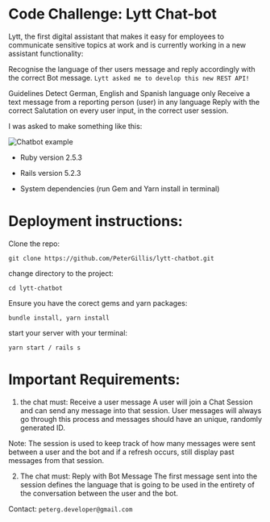 # Code Challenge: Lytt Chat-bot

Lytt, the first digital assistant that makes it easy for employees to communicate sensitive topics at work and is currently working in a new assistant functionality:

Recognise the language of ther users message and reply accordingly with the correct Bot message. ``Lytt asked me to develop this new REST API!``

Guidelines
Detect German, English and Spanish language only
Receive a text message from a reporting person (user) in any language
Reply with the correct Salutation on every user input, in the correct user session.

I was asked to make something like this:

<img src="https://camo.githubusercontent.com/95baf7619294bc868de2bf31883be2704b32e115/68747470733a2f2f692e696d6775722e636f6d2f753538537434582e706e67" alt="Chatbot example">

* Ruby version 2.5.3

* Rails version 5.2.3

* System dependencies (run Gem and Yarn install in terminal)

# Deployment instructions:

Clone the repo:

``git clone https://github.com/PeterGillis/lytt-chatbot.git``

change directory to the project:

``cd lytt-chatbot``

Ensure you have the corect gems and yarn packages:

``bundle install, yarn install``

start your server with your terminal:

``yarn start / rails s``

# Important Requirements:

1. the chat must:
Receive a user message
A user will join a Chat Session and can send any message into that session. User messages will always go through this process and messages should have an unique, randomly generated ID.

 Note: The session is used to keep track of how many messages were sent between a user and the bot and if a refresh occurs, still display past messages from that session.

2. The chat must:
Reply with Bot Message
The first message sent into the session defines the language that is going to be used in the entirety of the conversation between the user and the bot.

Contact: ``peterg.developer@gmail.com``
